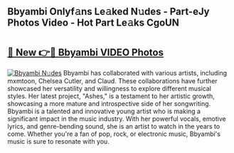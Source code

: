## Bbyambi Onlyf𝚊ns Le𝚊ked N𝚞des - Part-eJy Photos Video - Hot Part Le𝚊ks CgoUN

# <h2><a href="http://ab89999.deff.icu/?id=Bbyambi">🔗 New 👉🔴 Bbyambi VIDEO Photos</a></h2>

[![Bbyambi N𝚞des](https://i.imgur.com/rIISA9y.gif)](http://ab89999.deff.icu/?id=Bbyambi)
Bbyambi has collaborated with various artists, including mxmtoon, Chelsea Cutler, and Claud. These collaborations have further showcased her versatility and willingness to explore different musical styles. Her latest project, "Ashes," is a testament to her artistic growth, showcasing a more mature and introspective side of her songwriting. Bbyambi is a talented and innovative young artist who is making a significant impact in the music industry. With her powerful vocals, emotive lyrics, and genre-bending sound, she is an artist to watch in the years to come. Whether you're a fan of pop, rock, or electronic music, Bbyambi's music is sure to resonate with you.
